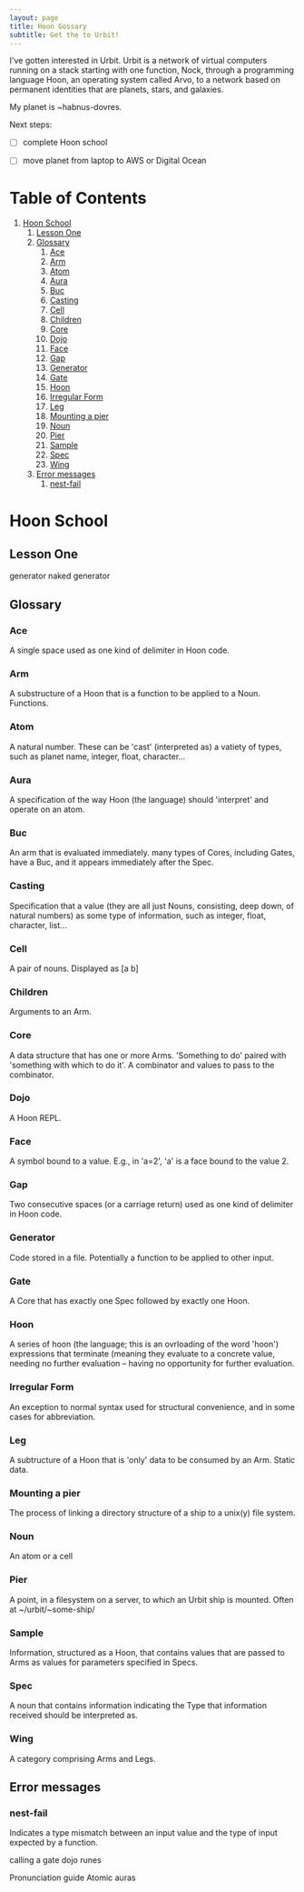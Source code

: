 ```yaml
---
layout: page
title: Hoon Gossary
subtitle: Get the to Urbit!
---
```


I've gotten interested in Urbit.  Urbit is a network of virtual computers running on a stack starting with one function, Nock, through a programming language Hoon, an operating system called Arvo, to a network based on permanent identities that are planets, stars, and galaxies.

My planet is ~habnus-dovres.

Next steps:

- [ ] complete Hoon school

- [ ] move planet from laptop to AWS or Digital Ocean

# Table of Contents

1.  [Hoon School](#orgfa75edd)
    1.  [Lesson One](#org5932f26)
    2.  [Glossary](#org77d99c8)
        1.  [Ace](#org2dcf30b)
        2.  [Arm](#org10761e6)
        3.  [Atom](#org2cdecd3)
        4.  [Aura](#orgcab9140)
        5.  [Buc](#org793eff9)
        6.  [Casting](#org98a4cbb)
        7.  [Cell](#org281bffc)
        8.  [Children](#org2882bb5)
        9.  [Core](#org79d83ea)
        10. [Dojo](#orgf25e348)
        11. [Face](#orga24e4b8)
        12. [Gap](#orgc88c7e5)
        13. [Generator](#org669e1a9)
        14. [Gate](#org99a2c08)
        15. [Hoon](#org47cab68)
        16. [Irregular Form](#org886727f)
        17. [Leg](#orgcb2a5e7)
        18. [Mounting a pier](#org9fa4c82)
        19. [Noun](#org9ed7f04)
        20. [Pier](#orge540f44)
        21. [Sample](#orge986676)
        22. [Spec](#org6b0212d)
        23. [Wing](#org8ecdc01)
    3.  [Error messages](#org30d855c)
        1.  [nest-fail](#org448cc34)


<a id="orgfa75edd"></a>

# Hoon School


<a id="org5932f26"></a>

## Lesson One

generator
naked generator


<a id="org77d99c8"></a>

## Glossary


<a id="org2dcf30b"></a>

### Ace

A single space used as one kind of delimiter in Hoon code.


<a id="org10761e6"></a>

### Arm

A substructure of a Hoon that is a function to be applied to a Noun. Functions.


<a id="org2cdecd3"></a>

### Atom

A natural number.  These can be 'cast' (interpreted as) a vatiety of types, such as planet name, integer, float, character&#x2026;


<a id="orgcab9140"></a>

### Aura

A specification of the way Hoon (the language) should 'interpret' and operate on an atom.


<a id="org793eff9"></a>

### Buc

An arm that is evaluated immediately. many types of Cores, including Gates, have a Buc, and it appears immediately after the Spec.


<a id="org98a4cbb"></a>

### Casting

Specification that a value (they are all just Nouns, consisting, deep down, of natural numbers) as some type of information, such as integer, float, character, list&#x2026;


<a id="org281bffc"></a>

### Cell

A pair of nouns. Displayed as [a b]


<a id="org2882bb5"></a>

### Children

Arguments to an Arm.


<a id="org79d83ea"></a>

### Core

A data structure that has one or more Arms.
'Something to do' paired with 'something with which to do it'.
A combinator and values to pass to the combinator.


<a id="orgf25e348"></a>

### Dojo

A Hoon REPL.


<a id="orga24e4b8"></a>

### Face

A symbol bound to a value. 
E.g., in 'a=2', 'a' is a face bound to the value 2.


<a id="orgc88c7e5"></a>

### Gap

Two consecutive spaces (or a carriage return) used as one kind of delimiter in Hoon code.


<a id="org669e1a9"></a>

### Generator

Code stored in a file. Potentially a function to be applied to other input.


<a id="org99a2c08"></a>

### Gate

A Core that has exactly one Spec followed by exactly one Hoon.


<a id="org47cab68"></a>

### Hoon

A series of hoon (the language; this is an ovrloading of the word 'hoon') expressions that terminate (meaning they evaluate to a concrete value, needing no further evaluation &#x2013; having no opportunity for further evaluation.


<a id="org886727f"></a>

### Irregular Form

An exception to normal syntax used for structural convenience, and in some cases for abbreviation.


<a id="orgcb2a5e7"></a>

### Leg

A subtructure of a Hoon that is 'only' data to be consumed by an Arm. Static data.


<a id="org9fa4c82"></a>

### Mounting a pier

The process of linking a directory structure of a ship to a unix(y) file system.


<a id="org9ed7f04"></a>

### Noun

An atom or a cell


<a id="orge540f44"></a>

### Pier

A point, in a filesystem on a server, to which an Urbit ship is mounted.
Often at ~/urbit/~some-ship/ 


<a id="orge986676"></a>

### Sample

Information, structured as a Hoon, that contains values that are passed to Arms as values for parameters specified in Specs.


<a id="org6b0212d"></a>

### Spec

A noun that contains information indicating the Type that information received should be interpreted as.


<a id="org8ecdc01"></a>

### Wing

A category comprising Arms and Legs.


<a id="org30d855c"></a>

## Error messages


<a id="org448cc34"></a>

### nest-fail

Indicates a type mismatch between an input value and the type of input expected by a function.

calling a gate
dojo
runes

Pronunciation guide
Atomic auras

